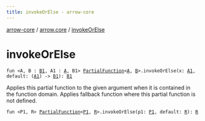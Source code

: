 ```yaml
---
title: invokeOrElse - arrow-core
---
```


[arrow-core](../index.html) / [arrow.core](index.html) / [invokeOrElse](./invoke-or-else.html)

# invokeOrElse

`fun <A, B : `[`B1`](invoke-or-else.html#B1)`, A1 : `[`A`](invoke-or-else.html#A)`, B1> `[`PartialFunction`](-partial-function/index.html)`<`[`A`](invoke-or-else.html#A)`, `[`B`](invoke-or-else.html#B)`>.invokeOrElse(x: `[`A1`](invoke-or-else.html#A1)`, default: (`[`A1`](invoke-or-else.html#A1)`) -> `[`B1`](invoke-or-else.html#B1)`): `[`B1`](invoke-or-else.html#B1)

Applies this partial function to the given argument when it is contained in the function domain.
Applies fallback function where this partial function is not defined.

`fun <P1, R> `[`PartialFunction`](-partial-function/index.html)`<`[`P1`](invoke-or-else.html#P1)`, `[`R`](invoke-or-else.html#R)`>.invokeOrElse(p1: `[`P1`](invoke-or-else.html#P1)`, default: `[`R`](invoke-or-else.html#R)`): `[`R`](invoke-or-else.html#R)